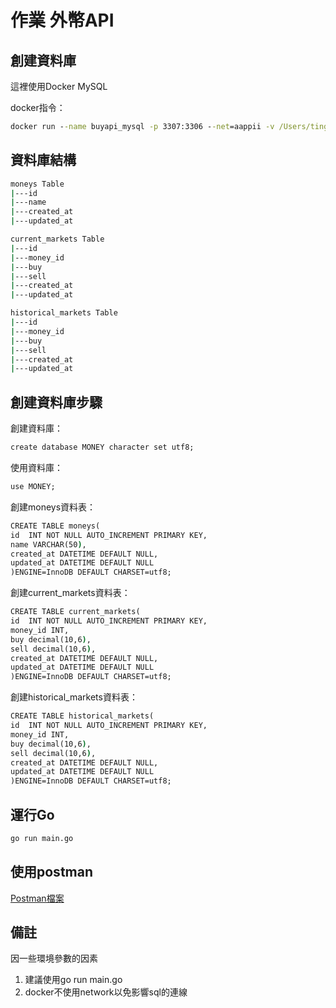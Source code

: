 # 作業 外幣API



## 創建資料庫

這裡使用Docker MySQL

docker指令：

```cmd
docker run --name buyapi_mysql -p 3307:3306 --net=aappii -v /Users/tingk/DockerProject/buyapi-mysql/mysql-data:/var/lib/mysql -v /Users/tingk/DockerProject/buyapi-mysql/mysql-config:/etc/mysql/conf.d -e MYSQL_ROOT_PASSWORD=12345600 -d mysql:8.0.12 --character-set-server=utf8 --collation-server=utf8_unicode_ci --init-connect='SET NAMES UTF8;'
```

## 資料庫結構

```cmd
moneys Table
|---id
|---name
|---created_at
|---updated_at
```

```cmd
current_markets Table
|---id 
|---money_id 
|---buy
|---sell
|---created_at
|---updated_at
```

```cmd
historical_markets Table
|---id 
|---money_id 
|---buy
|---sell
|---created_at
|---updated_at
```


## 創建資料庫步驟

創建資料庫：
```cmd
create database MONEY character set utf8;
```

使用資料庫：
```cmd
use MONEY;
```

創建moneys資料表：
```cmd
CREATE TABLE moneys(
id  INT NOT NULL AUTO_INCREMENT PRIMARY KEY,
name VARCHAR(50),
created_at DATETIME DEFAULT NULL,
updated_at DATETIME DEFAULT NULL
)ENGINE=InnoDB DEFAULT CHARSET=utf8;
```


創建current_markets資料表：
```cmd
CREATE TABLE current_markets(
id  INT NOT NULL AUTO_INCREMENT PRIMARY KEY,
money_id INT,
buy decimal(10,6),
sell decimal(10,6),
created_at DATETIME DEFAULT NULL,
updated_at DATETIME DEFAULT NULL
)ENGINE=InnoDB DEFAULT CHARSET=utf8;
```


創建historical_markets資料表：
```cmd
CREATE TABLE historical_markets(
id  INT NOT NULL AUTO_INCREMENT PRIMARY KEY,
money_id INT,
buy decimal(10,6),
sell decimal(10,6),
created_at DATETIME DEFAULT NULL,
updated_at DATETIME DEFAULT NULL
)ENGINE=InnoDB DEFAULT CHARSET=utf8;
```



## 運行Go

```cmd
go run main.go
```

## 使用postman
<!-- [Postman檔案](https://github.com/teggkitchen/buyapi/blob/master/postman/BuyApi.postman_collection.json) -->
<a href="https://github.com/teggkitchen/buyapi/blob/master/postman/BuyApi.postman_collection.json" download="postman.json">Postman檔案
</a>

## 備註

因一些環境參數的因素

1. 建議使用go run main.go</br>
2. docker不使用network以免影響sql的連線

